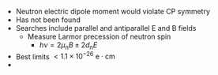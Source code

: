  - Neutron electric dipole moment would violate CP symmetry
 - Has not been found
 - Searches include parallel and antiparallel E and B fields
	 - Measure Larmor precession of neutron spin
		 - $h\nu =2\mu _{{\text{n}}}B\pm 2d_{{\text{n}}}E$
 - Best limits $<1.1\times 10^{-26} \text{ e}\cdot\text{cm}$
 - 